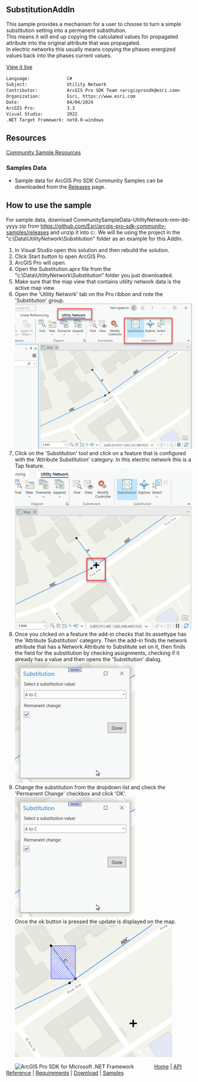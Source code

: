 ## SubstitutionAddIn

<!-- TODO: Write a brief abstract explaining this sample -->
This sample provides a mechanism for a user to choose to turn a simple substitution setting into a permanent substitution.    
This means it will end up copying the calculated values for propagated attribute into the original attribute that was propagated.    
In electric networks this usually means copying the phases energized values back into the phases current values.  
  


<a href="https://pro.arcgis.com/en/pro-app/sdk/" target="_blank">View it live</a>

<!-- TODO: Fill this section below with metadata about this sample-->
```
Language:              C#
Subject:               Utility Network
Contributor:           ArcGIS Pro SDK Team <arcgisprosdk@esri.com>
Organization:          Esri, https://www.esri.com
Date:                  04/04/2024
ArcGIS Pro:            3.3
Visual Studio:         2022
.NET Target Framework: net8.0-windows
```

## Resources

[Community Sample Resources](https://github.com/Esri/arcgis-pro-sdk-community-samples#resources)

### Samples Data

* Sample data for ArcGIS Pro SDK Community Samples can be downloaded from the [Releases](https://github.com/Esri/arcgis-pro-sdk-community-samples/releases) page.  

## How to use the sample
<!-- TODO: Explain how this sample can be used. To use images in this section, create the image file in your sample project's screenshots folder. Use relative url to link to this image using this syntax: ![My sample Image](FacePage/SampleImage.png) -->
For sample data, download CommunitySampleData-UtilityNetwork-mm-dd-yyyy.zip from https://github.com/Esri/arcgis-pro-sdk-community-samples/releases and unzip it into c:\. We will be using the project in the "c:\Data\UtilityNetwork\Substitution" folder as an example for this AddIn.  
  
1. In Visual Studio open this solution and then rebuild the solution.
2. Click Start button to open ArcGIS Pro.  
3. ArcGIS Pro will open.   
4. Open the Substitution.aprx file from the "c:\Data\UtilityNetwork\Substitution" folder you just downloaded.    
5. Make sure that the map view that contains utility network data is the active map view.  
6. Open the 'Utility Network' tab on the Pro ribbon and note the 'Substitution' group.  
![UI](Screenshots/Screenshot1.png)  
7. Click on the 'Substitution' tool and click on a feature that is configured with the 'Attribute Substitution' category.  In this electric network this is a Tap feature.  
![UI](Screenshots/Screenshot2.png)  
8. Once you clicked on a feature the add-in checks that its assettype has the 'Attribute Substitution' category.  Then the add-in finds the network attribute that has a Network Attribute to Substitute set on it, then finds the field for the substitution by checking assignments, checking if it already has a value and then opens the 'Substitution' dialog.   
![UI](Screenshots/Screenshot3.png)  
9. Change the substitution from the dropdown list and check the 'Permanent Change' checkbox and click 'OK'.  
![UI](Screenshots/Screenshot3.png)  
Once the ok button is pressed the update is displayed on the map.    
![UI](Screenshots/Screenshot4.png)  
  

<!-- End -->

&nbsp;&nbsp;&nbsp;&nbsp;&nbsp;&nbsp;<img src="https://esri.github.io/arcgis-pro-sdk/images/ArcGISPro.png"  alt="ArcGIS Pro SDK for Microsoft .NET Framework" height = "20" width = "20" align="top"  >
&nbsp;&nbsp;&nbsp;&nbsp;&nbsp;&nbsp;&nbsp;&nbsp;&nbsp;&nbsp;&nbsp;&nbsp;
[Home](https://github.com/Esri/arcgis-pro-sdk/wiki) | <a href="https://pro.arcgis.com/en/pro-app/latest/sdk/api-reference" target="_blank">API Reference</a> | [Requirements](https://github.com/Esri/arcgis-pro-sdk/wiki#requirements) | [Download](https://github.com/Esri/arcgis-pro-sdk/wiki#installing-arcgis-pro-sdk-for-net) | <a href="https://github.com/esri/arcgis-pro-sdk-community-samples" target="_blank">Samples</a>
